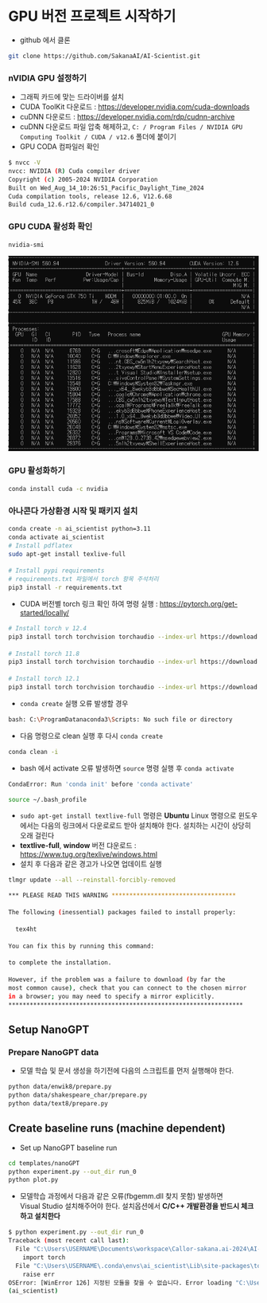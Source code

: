 # GPU 버전 프로젝트 시작하기

- github 에서 클론

```bash
git clone https://github.com/SakanaAI/AI-Scientist.git
```

### nVIDIA GPU 설정하기

- 그래픽 카드에 맞는 드라이버를 설치
- CUDA ToolKit 다운로드 : https://developer.nvidia.com/cuda-downloads
- cuDNN 다운로드 : https://developer.nvidia.com/rdp/cudnn-archive
- cuDNN 다운로드 파일 압축 해제하고, `C: / Program Files / NVIDIA GPU Computing Toolkit / CUDA / v12.6` 폴더에 붙이기
- GPU CODA 컴파일러 확인

```bash
$ nvcc -V
nvcc: NVIDIA (R) Cuda compiler driver
Copyright (c) 2005-2024 NVIDIA Corporation
Built on Wed_Aug_14_10:26:51_Pacific_Daylight_Time_2024
Cuda compilation tools, release 12.6, V12.6.68
Build cuda_12.6.r12.6/compiler.34714021_0
```

### GPU CUDA 활성화 확인

```bash
nvidia-smi
```

![alt text](image.png)

### GPU 활성화하기

```bash
conda install cuda -c nvidia
```

### 아나콘다 가상환경 시작 및 패키지 설치

```bash
conda create -n ai_scientist python=3.11
conda activate ai_scientist
# Install pdflatex
sudo apt-get install texlive-full

# Install pypi requirements
# requirements.txt 파일에서 torch 항목 주석처리
pip3 install -r requirements.txt
```

- CUDA 버전별 torch 링크 확인 하여 명령 실행 : https://pytorch.org/get-started/locally/

```bash
# Install torch v 12.4
pip3 install torch torchvision torchaudio --index-url https://download.pytorch.org/whl/cu124

# Install torch 11.8
pip3 install torch torchvision torchaudio --index-url https://download.pytorch.org/whl/cu118

# Install torch 12.1
pip3 install torch torchvision torchaudio --index-url https://download.pytorch.org/whl/cu121

```

- `conda create` 실행 오류 발생할 경우

```bash
bash: C:\ProgramDatanaconda3\Scripts: No such file or directory
```

- 다음 명령으로 clean 실행 후 다시 `conda create`

```bash
conda clean -i
```

- bash 에서 activate 오류 발생하면 `source` 명령 실행 후 `conda activate`

```bash
CondaError: Run 'conda init' before 'conda activate'
```

```bash
source ~/.bash_profile
```

- `sudo apt-get install textlive-full` 명령은 **Ubuntu** Linux 명령으로 윈도우에서는 다음의 링크에서 다운로로드 받아 설치해야 한다. 설치하는 시간이 상당히 오래 걸린다
- **textlive-full**, **window** 버전 댜운로드 : https://www.tug.org/texlive/windows.html
- 설치 후 다음과 같은 경고가 나오면 업데이트 실행

```bash
tlmgr update --all --reinstall-forcibly-removed
```

```bash
*** PLEASE READ THIS WARNING ***********************************

The following (inessential) packages failed to install properly:

  tex4ht

You can fix this by running this command:

to complete the installation.

However, if the problem was a failure to download (by far the
most common cause), check that you can connect to the chosen mirror
in a browser; you may need to specify a mirror explicitly.
******************************************************************
```

## Setup NanoGPT

### Prepare NanoGPT data

- 모델 학습 및 문서 생성을 하기전에 다음의 스크립트를 먼저 실행해야 한다.

```bash
python data/enwik8/prepare.py
python data/shakespeare_char/prepare.py
python data/text8/prepare.py
```

## Create baseline runs (machine dependent)

- Set up NanoGPT baseline run

```bash
cd templates/nanoGPT
python experiment.py --out_dir run_0
python plot.py
```

- 모델학습 과정에서 다음과 같은 오류(fbgemm.dll 찾지 못함) 발생하면  
  Visual Studio 설치해주어야 한다. 설치옵션에서 **C/C++ 개발환경을 반드시 체크하고 설치한다**

```bash
$ python experiment.py --out_dir run_0
Traceback (most recent call last):
  File "C:\Users\USERNAME\Documents\workspace\Callor-sakana.ai-2024\AI-Scientist\templates\nanoGPT\experiment.py", line 10, in <module>
    import torch
  File "C:\Users\USERNAME\.conda\envs\ai_scientist\Lib\site-packages\torch\__init__.py", line 148, in <module>
    raise err
OSError: [WinError 126] 지정된 모듈을 찾을 수 없습니다. Error loading "C:\Users\USERNAME\.conda\envs\ai_scientist\Lib\site-packages\torch\lib\fbgemm.dll" or one of its dependencies.
(ai_scientist)
```
